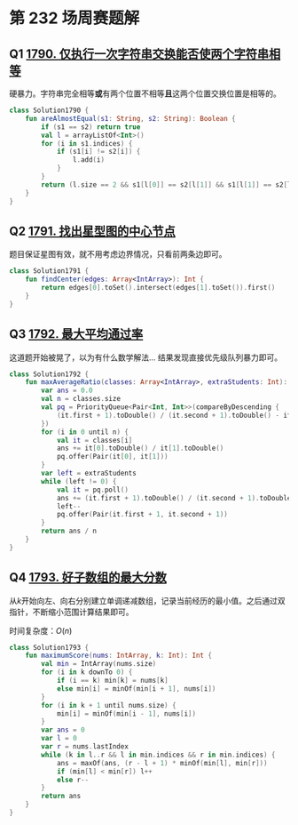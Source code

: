 # 第 232 场周赛题解

## Q1 [1790. 仅执行一次字符串交换能否使两个字符串相等](https://leetcode-cn.com/problems/check-if-one-string-swap-can-make-strings-equal/)

硬暴力。字符串完全相等**或**有两个位置不相等**且**这两个位置交换位置是相等的。

```kotlin
class Solution1790 {
    fun areAlmostEqual(s1: String, s2: String): Boolean {
        if (s1 == s2) return true
        val l = arrayListOf<Int>()
        for (i in s1.indices) {
            if (s1[i] != s2[i]) {
                l.add(i)
            }
        }
        return (l.size == 2 && s1[l[0]] == s2[l[1]] && s1[l[1]] == s2[l[0]])
    }
}
```

## Q2 [1791. 找出星型图的中心节点](https://leetcode-cn.com/problems/find-center-of-star-graph/)

题目保证星图有效，就不用考虑边界情况，只看前两条边即可。

```kotlin
class Solution1791 {
    fun findCenter(edges: Array<IntArray>): Int {
        return edges[0].toSet().intersect(edges[1].toSet()).first()
    }
}
```

## Q3 [1792. 最大平均通过率](https://leetcode-cn.com/problems/maximum-average-pass-ratio/)

这道题开始被晃了，以为有什么数学解法... 结果发现直接优先级队列暴力即可。

```kotlin
class Solution1792 {
    fun maxAverageRatio(classes: Array<IntArray>, extraStudents: Int): Double {
        var ans = 0.0
        val n = classes.size
        val pq = PriorityQueue<Pair<Int, Int>>(compareByDescending {
            (it.first + 1).toDouble() / (it.second + 1).toDouble() - it.first.toDouble() / it.second.toDouble()
        })
        for (i in 0 until n) {
            val it = classes[i]
            ans += it[0].toDouble() / it[1].toDouble()
            pq.offer(Pair(it[0], it[1]))
        }
        var left = extraStudents
        while (left != 0) {
            val it = pq.poll()
            ans += (it.first + 1).toDouble() / (it.second + 1).toDouble() - it.first.toDouble() / it.second.toDouble()
            left--
            pq.offer(Pair(it.first + 1, it.second + 1))
        }
        return ans / n
    }
}
```

## Q4 [1793. 好子数组的最大分数](https://leetcode-cn.com/problems/maximum-score-of-a-good-subarray/)

从$k$开始向左、向右分别建立单调递减数组，记录当前经历的最小值。之后通过双指针，不断缩小范围计算结果即可。

时间复杂度：$O(n)$

```kotlin
class Solution1793 {
    fun maximumScore(nums: IntArray, k: Int): Int {
        val min = IntArray(nums.size)
        for (i in k downTo 0) {
            if (i == k) min[k] = nums[k]
            else min[i] = minOf(min[i + 1], nums[i])
        }
        for (i in k + 1 until nums.size) {
            min[i] = minOf(min[i - 1], nums[i])
        }
        var ans = 0
        var l = 0
        var r = nums.lastIndex
        while (k in l..r && l in min.indices && r in min.indices) {
            ans = maxOf(ans, (r - l + 1) * minOf(min[l], min[r]))
            if (min[l] < min[r]) l++
            else r--
        }
        return ans
    }
}
```

